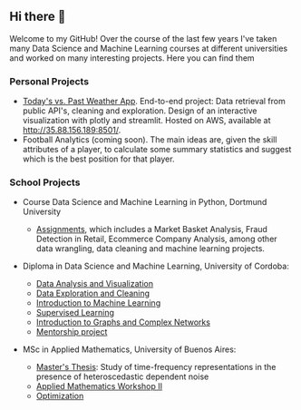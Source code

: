 ## Hi there 👋

Welcome to my GitHub! Over the course of the last few years I've taken many Data Science and Machine Learning courses at different universities and worked on many interesting projects. Here you can find them

### Personal Projects
- [Today's vs. Past Weather App](https://github.com/sofianieva/weather_app). End-to-end project: Data retrieval from public API's, cleaning and exploration. Design of an interactive visualization with plotly and streamlit. Hosted on AWS, available at http://35.88.156.189:8501/.
- Football Analytics (coming soon). The main ideas are, given the skill attributes of a player, to calculate some summary statistics and suggest which is the best position for that player.

### School Projects
- Course Data Science and Machine Learning in Python, Dortmund University
  -  [Assignments](https://github.com/sofianieva/dortmund), which includes a Market Basket Analysis, Fraud Detection in Retail, Ecommerce Company Analysis, among other data wrangling, data cleaning and machine learning projects.

- Diploma in Data Science and Machine Learning, University of Cordoba:
  - [Data Analysis and Visualization](https://github.com/sofianieva/data_analysis_and_viz)
  - [Data Exploration and Cleaning](https://github.com/sofianieva/EDA_and_data_cleaning)
  - [Introduction to Machine Learning](https://github.com/sofianieva/introduction_to_ML)
  - [Supervised Learning](https://github.com/sofianieva/supervised_learning)
  - [Introduction to Graphs and Complex Networks](https://github.com/sofianieva/graphs_and_networks)
  - [Mentorship project](https://github.com/sofianieva/demand_prediction)

- MSc in Applied Mathematics, University of Buenos Aires:
  - [Master's Thesis](https://github.com/sofianieva/msc_thesis): Study of time-frequency representations in the presence of heteroscedastic dependent noise
  - [Applied Mathematics Workshop II](https://github.com/sofianieva/reinforcement_learning)
  - [Optimization](https://github.com/sofianieva/autodiff_with_matlab)


<!--
**sofianieva/sofianieva** is a ✨ _special_ ✨ repository because its `README.md` (this file) appears on your GitHub profile.

Here are some ideas to get you started:

- 🔭 I’m currently working on ...
- 🌱 I’m currently learning ...
- 👯 I’m looking to collaborate on ...
- 🤔 I’m looking for help with ...
- 💬 Ask me about ...
- 📫 How to reach me: ...
- 😄 Pronouns: ...
- ⚡ Fun fact: ...
-->
